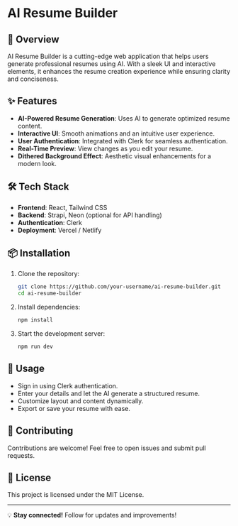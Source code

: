 # AI Resume Builder

## 🚀 Overview

AI Resume Builder is a cutting-edge web application that helps users generate professional resumes using AI. With a sleek UI and interactive elements, it enhances the resume creation experience while ensuring clarity and conciseness.

## ✨ Features

- **AI-Powered Resume Generation**: Uses AI to generate optimized resume content.
- **Interactive UI**: Smooth animations and an intuitive user experience.
- **User Authentication**: Integrated with Clerk for seamless authentication.
- **Real-Time Preview**: View changes as you edit your resume.
- **Dithered Background Effect**: Aesthetic visual enhancements for a modern look.

## 🛠️ Tech Stack

- **Frontend**: React, Tailwind CSS
- **Backend**: Strapi, Neon (optional for API handling)
- **Authentication**: Clerk
- **Deployment**: Vercel / Netlify

## 📦 Installation

1. Clone the repository:
   ```sh
   git clone https://github.com/your-username/ai-resume-builder.git
   cd ai-resume-builder
   ```
2. Install dependencies:
   ```sh
   npm install
   ```
3. Start the development server:
   ```sh
   npm run dev
   ```

## 📌 Usage

- Sign in using Clerk authentication.
- Enter your details and let the AI generate a structured resume.
- Customize layout and content dynamically.
- Export or save your resume with ease.

## 🤝 Contributing

Contributions are welcome! Feel free to open issues and submit pull requests.

## 📜 License

This project is licensed under the MIT License.

---

💡 **Stay connected!** Follow for updates and improvements!

